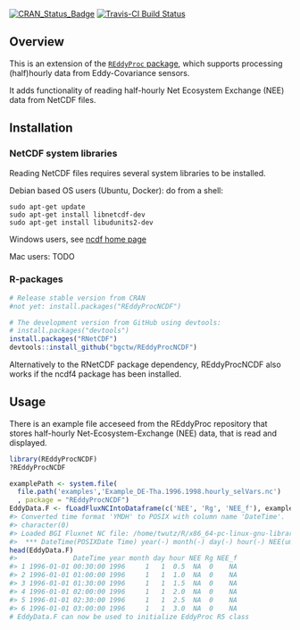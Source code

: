 
<!-- 
README.md is generated from README.Rmd. Please edit that file
#knitr::knit("README.Rmd") 
rmarkdown::render("README.Rmd") 
maybe clear cache before
-->
[![CRAN\_Status\_Badge](http://www.r-pkg.org/badges/version/REddyProcNCDF)](http://cran.r-project.org/package=REddyProcNCDF) [![Travis-CI Build Status](https://travis-ci.org/bgctw/REddyProcNCDF.svg?branch=master)](https://travis-ci.org/bgctw/REddyProcNCDF)

Overview
--------

This is an extension of the [`REddyProc` package](https://github.com/bgctw/REddyProc), which supports processing (half)hourly data from Eddy-Covariance sensors.

It adds functionality of reading half-hourly Net Ecosystem Exchange (NEE) data from NetCDF files.

Installation
------------

### NetCDF system libraries

Reading NetCDF files requires several system libraries to be installed.

Debian based OS users (Ubuntu, Docker): do from a shell:

    sudo apt-get update
    sudo apt-get install libnetcdf-dev
    sudo apt-get install libudunits2-dev

Windows users, see [ncdf home page](http://cirrus.ucsd.edu/~pierce/ncdf/)

Mac users: TODO

### R-packages

``` r
# Release stable version from CRAN
#not yet: install.packages("REddyProcNCDF")

# The development version from GitHub using devtools:
# install.packages("devtools")
install.packages("RNetCDF")
devtools::install_github("bgctw/REddyProcNCDF")
```

Alternatively to the RNetCDF package dependency, REddyProcNCDF also works if the ncdf4 package has been installed.

Usage
-----

There is an example file acceseed from the REddyProc repository that stores half-hourly Net-Ecosystem-Exchange (NEE) data, that is read and displayed.

``` r
library(REddyProcNCDF)
?REddyProcNCDF

examplePath <- system.file(
  file.path('examples','Example_DE-Tha.1996.1998.hourly_selVars.nc')
  , package = "REddyProcNCDF")
EddyData.F <- fLoadFluxNCIntoDataframe(c('NEE', 'Rg', 'NEE_f'), examplePath)
#> Converted time format 'YMDH' to POSIX with column name 'DateTime'.
#> character(0)
#> Loaded BGI Fluxnet NC file: /home/twutz/R/x86_64-pc-linux-gnu-library/3.4/REddyProcNCDF/examples/Example_DE-Tha.1996.1998.hourly_selVars.nc with the following headers:
#>  *** DateTime(POSIXDate Time) year(-) month(-) day(-) hour(-) NEE(umol_m-2_s-1) Rg(W_m-2) NEE_f(umol_m-2_s-1)
head(EddyData.F)
#>              DateTime year month day hour NEE Rg NEE_f
#> 1 1996-01-01 00:30:00 1996     1   1  0.5  NA  0    NA
#> 2 1996-01-01 01:00:00 1996     1   1  1.0  NA  0    NA
#> 3 1996-01-01 01:30:00 1996     1   1  1.5  NA  0    NA
#> 4 1996-01-01 02:00:00 1996     1   1  2.0  NA  0    NA
#> 5 1996-01-01 02:30:00 1996     1   1  2.5  NA  0    NA
#> 6 1996-01-01 03:00:00 1996     1   1  3.0  NA  0    NA
# EddyData.F can now be used to initialize EddyProc R5 class 
```
